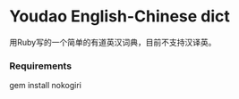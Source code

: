 Youdao English-Chinese dict
=========

用Ruby写的一个简单的有道英汉词典，目前不支持汉译英。


### Requirements   
gem install nokogiri  
